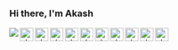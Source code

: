<!--
**akamhy/akamhy** is a ✨ _special_ ✨ repository because its `README.md` (this file) appears on your GitHub profile.

Here are some ideas to get you started:

- 🔭 I’m currently working on ...
- 🌱 I’m currently learning ...
- 👯 I’m looking to collaborate on ...
- 🤔 I’m looking for help with ...
- 💬 Ask me about ...
- 📫 How to reach me: ...
- 😄 Pronouns: ...
- ⚡ Fun fact: ...
-->
### Hi there, I'm Akash


<img align="left" href="https://github.com/akamhy" src="https://github-readme-stats.vercel.app/api?username=akamhy&title_color=000000&show_icons=true&icon_color=000000">  




<a href="https://pypi.org/user/akamhy/">
  <img align="left" alt="akamhy - PyPi" width="24px" src="https://cdn.jsdelivr.net/npm/simple-icons@v3/icons/pypi.svg"/>
</a>

<a href="https://gitlab.com/akamhy">
  <img align="left" alt="akamhy - GitLab" width="24px" src="https://cdn.jsdelivr.net/npm/simple-icons@v3/icons/gitlab.svg"/>
</a>

<a href="https://www.kaggle.com/akamhy">
  <img align="left" alt="akamhy - Kaggle" width="24px" src="https://cdn.jsdelivr.net/npm/simple-icons@v3/icons/kaggle.svg"/>
</a>

<a href="https://www.npmjs.com/~akamhy">
  <img align="left" alt="akamhy - NPM" width="24px" src="https://cdn.jsdelivr.net/npm/simple-icons@v3/icons/npm.svg"/>
</a>

<a href="mailto:akash3pro@gmail.com">
  <img align="left" alt="akamhy - Gmail" width="24px" src="https://cdn.jsdelivr.net/npm/simple-icons@v3/icons/gmail.svg"/>
</a>

<a href="https://launchpad.net/~akamhy">
  <img align="left" alt="akamhy - Launchpad" width="24px" src="https://cdn.jsdelivr.net/npm/simple-icons@v3/icons/launchpad.svg"/>
</a>

<a href="https://en.wikipedia.org/wiki/User:Akamhy">
  <img align="left" alt="akamhy - Wikipedia - Wikimedia wikis" width="24px" src="https://cdn.jsdelivr.net/npm/simple-icons@v3/icons/wikipedia.svg"/>
</a>

<a href="https://medium.com/@akamhy">
  <img align="left" alt="akamhy - Medium" width="24px" src="https://cdn.jsdelivr.net/npm/simple-icons@v3/icons/medium.svg"/>
</a>

<a href="https://codepen.io/akamhy">
  <img align="left" alt="akamhy - CodePen" width="24px" src="https://cdn.jsdelivr.net/npm/simple-icons@v3/icons/codepen.svg"/>
</a>
<!--

<a href="https://www.freecodecamp.org/akamhy">
  <img align="left" alt="akamhy - freeCodeCamp" width="24px" src="https://cdn.jsdelivr.net/npm/simple-icons@v3/icons/freecodecamp.svg"/>
</a>

<a href="https://www.codechef.com/users/akamhy">
  <img align="left" alt="akamhy - CodeChef" width="24px" src="https://cdn.jsdelivr.net/npm/simple-icons@v3/icons/codechef.svg"/>
</a>

<a href="https://www.hackerrank.com/akamhy?hr_r=1">
  <img align="left" alt="akamhy - HackerRank" width="24px" src="https://cdn.jsdelivr.net/npm/simple-icons@v3/icons/hackerrank.svg"/>
</a>
-->

<a href="https://www.reddit.com/user/akamhy">
  <img align="left" alt="akamhy - Reddit" width="24px" src="https://cdn.jsdelivr.net/npm/simple-icons@v3/icons/reddit.svg"/>
</a>
